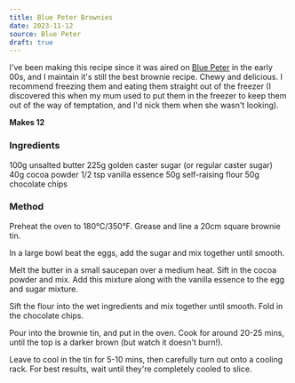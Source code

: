 ```yaml
---
title: Blue Peter Brownies 
date: 2023-11-12
source: Blue Peter
draft: true
---
```


I've been making this recipe since it was aired on [Blue Peter](https://en.wikipedia.org/wiki/Blue_Peter) in the early 00s, and I maintain it's still the best brownie recipe. Chewy and delicious. I recommend freezing them and eating them straight out of the freezer (I discovered this when my mum used to put them in the freezer to keep them out of the way of temptation, and I'd nick them when she wasn't looking). 

**Makes 12**

### Ingredients
100g unsalted butter
225g golden caster sugar (or regular caster sugar)
40g cocoa powder
1/2 tsp vanilla essence
50g self-raising flour
50g chocolate chips

### Method

Preheat the oven to 180°C/350°F. Grease and line a 20cm square brownie tin.

In a large bowl beat the eggs, add the sugar and mix together until smooth. 

Melt the butter in a small saucepan over a medium heat. Sift in the cocoa powder and mix. Add this mixture along with the vanilla essence to the egg and sugar mixture. 

Sift the flour into the wet ingredients and mix together until smooth. Fold in the chocolate chips. 

Pour into the brownie tin, and put in the oven. Cook for around 20-25 mins, until the top is a darker brown (but watch it doesn't burn!).

Leave to cool in the tin for 5-10 mins, then carefully turn out onto a cooling rack. For best results, wait until they're completely cooled to slice. 